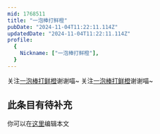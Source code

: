 ```yaml
---
mid: 1768511
title: "一泡棒打鲜橙"
pubDate: "2024-11-04T11:22:11.114Z"
updatedDate: "2024-11-04T11:22:11.114Z"
profile:
  {
    Nickname: ["一泡棒打鲜橙"],
  }
---
```


关注[一泡棒打鲜橙](https://space.bilibili.com/1768511)谢谢喵~ 关注[一泡棒打鲜橙](https://space.bilibili.com/1768511)谢谢喵~

## 此条目有待补充
你可以在[这里](https://github.com/Yuhanawa/VTuber.ICU-Content/edit/master/v/一泡棒打鲜橙/index.md)编辑本文
